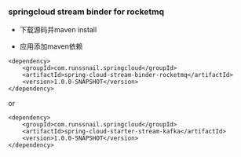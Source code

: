 ### springcloud stream binder for rocketmq

* 下载源码并maven install


* 应用添加maven依赖

```
<dependency>
    <groupId>com.runssnail.springcloud</groupId>
    <artifactId>spring-cloud-stream-binder-rocketmq</artifactId>
    <version>1.0.0-SNAPSHOT</version>
</dependency>
```

or

```
<dependency>
    <groupId>com.runssnail.springcloud</groupId>
    <artifactId>spring-cloud-starter-stream-kafka</artifactId>
    <version>1.0.0-SNAPSHOT</version>
</dependency>

```